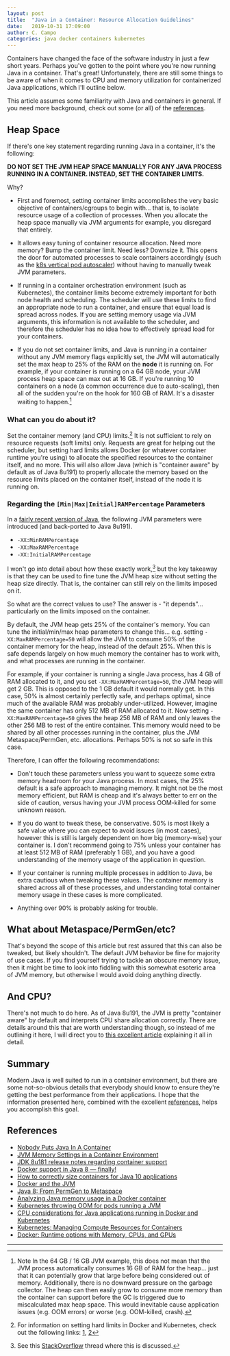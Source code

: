```yaml
---
layout: post
title:  "Java in a Container: Resource Allocation Guidelines"
date:   2019-10-31 17:09:00
author: C. Campo
categories: java docker containers kubernetes
---
```


Containers have changed the face of the software industry in just a few short years. Perhaps you've gotten to the point
where you're now running Java in a container. That's great! Unfortunately, there are still some things to be aware of
when it comes to CPU and memory utilization for containerized Java applications, which I'll outline below.

This article assumes some familiarity with Java and containers in general. If you need more background, check out some 
(or all) of the [references](#references).

## Heap Space

If there's one key statement regarding running Java in a container, it's the following:

**DO NOT SET THE JVM HEAP SPACE MANUALLY FOR ANY JAVA PROCESS RUNNING IN A CONTAINER. INSTEAD, SET THE CONTAINER LIMITS.**

Why?

* First and foremost, setting container limits accomplishes the very basic objective of containers/cgroups to begin 
with... that is, to isolate resource usage of a collection of processes. When you allocate the heap space manually via 
JVM arguments for example, you disregard that entirely.

* It allows easy tuning of container resource allocation. Need more memory? Bump the container limit. Need less? 
Downsize it. This opens the door for automated processes to scale containers accordingly (such as the [k8s vertical pod 
autoscaler][vpa]) without having to manually tweak JVM parameters.
    
* If running in a container orchestration environment (such as Kubernetes), the container limits become extremely 
important for both node health and scheduling. The scheduler will use these limits to find an appropriate node to run a 
container, and ensure that equal load is spread across nodes. If you are setting memory usage via JVM arguments, this 
information is not available to the scheduler, and therefore the scheduler has no idea how to effectively spread load 
for your containers.

* If you do not set container limits, and Java is running in a container without any JVM memory flags explicitly set, 
the JVM will automatically set the max heap to 25% of the RAM on the **node** it is running on. For example, if your 
container is running on a 64 GB node, your JVM process heap space can max out at 16 GB. If you're running 10 containers 
on a node (a common occurrence due to auto-scaling), then all of the sudden you're on the hook for 160 GB of RAM. It's a 
disaster waiting to happen.[^1]

### What can you do about it?

Set the container memory (and CPU) limits.[^2] It is not sufficient to rely on resource requests (soft limits) only. 
Requests are great for helping out the scheduler, but setting hard limits allows Docker (or whatever container runtime 
you're using) to allocate the specified resources to the container itself, and no more. This will also allow Java 
(which is "container aware" by default as of Java 8u191) to properly allocate the memory based on the resource 
limits placed on the container itself, instead of the node it is running on.

### Regarding the `[Min|Max|Initial]RAMPercentage` Parameters

In a [fairly recent version of Java][jvmrelnotes], the following JVM parameters were introduced (and back-ported to Java
8u191).

 * `-XX:MinRAMPercentage`
 * `-XX:MaxRAMPercentage`
 * `-XX:InitialRAMPercentage`
 
I won't go into detail about how these exactly work,[^3] but the key takeaway is that they can be used to fine tune the 
JVM heap size without setting the heap size directly. That is, the container can still rely on the limits imposed on it.

So what are the correct values to use? The answer is - "it depends"... particularly on the limits imposed on the 
container.

By default, the JVM heap gets 25% of the container's memory. You can tune the initial/min/max heap parameters to change 
this... e.g. setting `-XX:MaxRAMPercentage=50` will allow the JVM to consume 50% of the container memory for the heap, 
instead of the default 25%. When this is safe depends largely on how much memory the container has to work with, and 
what processes are running in the container. 

For example, if your container is running a single Java process, has 4 GB of RAM allocated to it, and you set 
`-XX:MaxRAMPercentage=50`, the JVM heap will get 2 GB. This is opposed to the 1 GB default it would normally get. In 
this case, 50% is almost certainly perfectly safe, and perhaps optimal, since much of the available RAM was probably 
under-utilized. However, imagine the same container has only 512 MB of RAM allocated to it. Now setting 
`-XX:MaxRAMPercentage=50` gives the heap 256 MB of RAM and only leaves the other 256 MB to rest of the entire container. 
This memory would need to be shared by all other processes running in the container, plus the JVM Metaspace/PermGen, 
etc. allocations. Perhaps 50% is not so safe in this case.

Therefore, I can offer the following recommendations:

* Don't touch these parameters unless you want to squeeze some extra memory headroom for your Java process. In most 
cases, the 25% default is a safe approach to managing memory. It might not be the most memory efficient, but RAM is 
cheap and it's always better to err on the side of caution, versus having your JVM process OOM-killed for some unknown 
reason.

* If you do want to tweak these, be conservative. 50% is most likely a safe value where you can expect to avoid issues 
(in most cases), however this is still is largely dependent on how big (memory-wise) your container is. I don't 
recommend going to 75% unless your container has at least 512 MB of RAM (preferably 1 GB), and you have a good 
understanding of the memory usage of the application in question.

* If your container is running multiple processes in addition to Java, be extra cautious when tweaking these values.
The container memory is shared across all of these processes, and understanding total container memory usage in these 
cases is more complicated.

* Anything over 90% is probably asking for trouble.

## What about Metaspace/PermGen/etc?

That's beyond the scope of this article but rest assured that this can also be tweaked, but likely shouldn't. The 
default JVM behavior be fine for majority of use cases. If you find yourself trying to tackle an obscure memory issue, 
then it might be time to look into fiddling with this somewhat esoteric area of JVM memory, but otherwise I would avoid 
doing anything directly. 

## And CPU?

There's not much to do here. As of Java 8u191, the JVM is pretty "container aware" by default and interprets CPU share 
allocation correctly. There are details around this that are worth understanding though, so instead of me outlining it 
here, I will direct you to [this excellent article][jvmcpu] explaining it all in detail.

## Summary

Modern Java is well suited to run in a container environment, but there are some not-so-obvious details that everybody 
should know to ensure they're getting the best performance from their applications. I hope that the information 
presented here, combined with the excellent [references](#references), helps you accomplish this goal.

## References

* [Nobody Puts Java In A Container](https://jaxenter.com/nobody-puts-java-container-139373.html)
* [JVM Memory Settings in a Container Environment](https://medium.com/adorsys/jvm-memory-settings-in-a-container-environment-64b0840e1d9e)
* [JDK 8u181 release notes regarding container support][jvmrelnotes]
* [Docker support in Java 8 — finally!](https://blog.softwaremill.com/docker-support-in-new-java-8-finally-fd595df0ca54)
* [How to correctly size containers for Java 10 applications](https://banzaicloud.com/blog/java10-container-sizing/)
* [Docker and the JVM](https://www.javacodegeeks.com/2018/12/docker-jvm.html)
* [Java 8: From PermGen to Metaspace](https://dzone.com/articles/java-8-permgen-metaspace)
* [Analyzing Java memory usage in a Docker container](http://trustmeiamadeveloper.com/2016/03/18/where-is-my-memory-java/)
* [Kubernetes throwing OOM for pods running a JVM](https://stackoverflow.com/questions/52596383/kubernetes-throwing-oom-for-pods-running-a-jvm)
* [CPU considerations for Java applications running in Docker and Kubernetes][jvmcpu]
* [Kubernetes: Managing Compute Resources for Containers][k8slim]
* [Docker: Runtime options with Memory, CPUs, and GPUs][dockerlim]

---

[^1]: Note In the 64 GB / 16 GB JVM example, this does not mean that the JVM process automatically consumes 16 GB of RAM for the heap... just that it can potentially grow that large before being considered out of memory. Additionally, there is no downward pressure on the garbage collector. The heap can then easily grow to consume more memory than the container can support before the GC is triggered due to miscalculated max heap space. This would inevitable cause application issues (e.g. OOM errors) or worse (e.g. OOM-killed, crash).
[^2]: For information on setting hard limits in Docker and Kubernetes, check out the following links: [1][dockerlim], [2][k8slim] 
[^3]: See this [StackOverflow](https://stackoverflow.com/a/54297753) thread where this is discussed.

[vpa]: https://github.com/kubernetes/autoscaler/tree/master/vertical-pod-autoscaler
[dockerlim]: https://docs.docker.com/config/containers/resource_constraints
[k8slim]: https://kubernetes.io/docs/concepts/configuration/manage-compute-resources-container
[jvmcpu]: https://medium.com/@christopher.batey/cpu-considerations-for-java-applications-running-in-docker-and-kubernetes-7925865235b7
[jvmrelnotes]: https://www.oracle.com/technetwork/java/javase/8u191-relnotes-5032181.html#JDK-8146115
